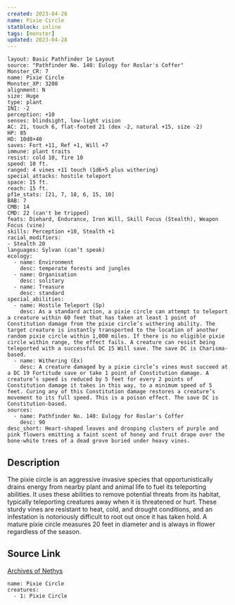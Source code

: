 ```yaml
---
created: 2023-04-28
name: Pixie Circle
statblock: inline
tags: [monster]
updated: 2023-04-28
---
```

```statblock
layout: Basic Pathfinder 1e Layout
source: "Pathfinder No. 140: Eulogy for Roslar's Coffer"
Monster_CR: 7
name: Pixie Circle
Monster_XP: 3200
alignment: N
size: Huge
type: plant
INI: -2
perception: +10
senses: blindsight, low-light vision
AC: 21, touch 6, flat-footed 21 (dex -2, natural +15, size -2)
HP: 85
HD: 10d8+40
saves: Fort +11, Ref +1, Will +7
immune: plant traits
resist: cold 10, fire 10
speed: 10 ft.
ranged: 4 vines +11 touch (1d6+5 plus withering)
special_attacks: hostile teleport
space: 15 ft.
reach: 15 ft.
pf1e_stats: [21, 7, 18, 6, 15, 10]
BAB: 7
CMB: 14
CMD: 22 (can't be tripped)
feats: Diehard, Endurance, Iron Will, Skill Focus (Stealth), Weapon Focus (vine)
skills: Perception +10, Stealth +1
racial_modifiers:
- Stealth 20
languages: Sylvan (can’t speak)
ecology:
  - name: Environment
    desc: temperate forests and jungles
  - name: Organisation
    desc: solitary
  - name: Treasure
    desc: standard
special_abilities:
  - name: Hostile Teleport (Sp)
    desc: As a standard action, a pixie circle can attempt to teleport a creature within 60 feet that has taken at least 1 point of Constitution damage from the pixie circle’s withering ability. The target creature is instantly transported to the location of another random pixie circle within 1,000 miles. If there is no eligible pixie circle within range, the effect fails. A creature can resist being teleported with a successful DC 15 Will save. The save DC is Charisma-based.
  - name: Withering (Ex)
    desc: A creature damaged by a pixie circle’s vines must succeed at a DC 19 Fortitude save or take 1 point of Constitution damage. A creature’s speed is reduced by 5 feet for every 2 points of Constitution damage it takes in this way, to a minimum speed of 5 feet. Curing any of this Constitution damage restores a creature’s movement to its full speed. This is a poison effect. The save DC is Constitution-based.
sources:
  - name: Pathfinder No. 140: Eulogy for Roslar's Coffer
    desc: 90
desc_short: Heart-shaped leaves and drooping clusters of purple and pink flowers emitting a faint scent of honey and fruit drape over the bone-white trees of a dead grove buried under heavy vines.
```
## Description
The pixie circle is an aggressive invasive species that opportunistically drains energy from nearby plant and animal life to fuel its teleporting abilities. It uses these abilities to remove potential threats from its habitat, typically teleporting creatures away when it is threatened or hurt. These sturdy vines are resistant to heat, cold, and drought conditions, and an infestation is notoriously difficult to root out once it has taken hold. A mature pixie circle measures 20 feet in diameter and is always in flower regardless of the season.
## Source Link
[Archives of Nethys](https://aonprd.com/MonsterDisplay.aspx?ItemName=Pixie%20Circle)
```encounter-table
name: Pixie Circle
creatures:
  - 1: Pixie Circle
```

